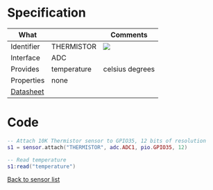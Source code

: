 # Specification

| What         |             | Comments                   |
|--------------|-------------|----------------------------|
| Identifier   | THERMISTOR  | ![](http://git.whitecatboard.org/thermistor.png)                           |
| Interface    | ADC         |                            |
| Provides     | temperature | celsius degrees            |
| Properties   | none        |                            |
| [Datasheet](https://cdn.sparkfun.com/datasheets/Sensors/Temp/ntcle100.pdf)    |             |                            |


# Code

```lua
-- Attach 10K Thermistor sensor to GPIO35, 12 bits of resolution
s1 = sensor.attach("THERMISTOR", adc.ADC1, pio.GPIO35, 12)

-- Read temperature
s1:read("temperature")
```

[Back to sensor list](https://github.com/whitecatboard/Lua-RTOS-ESP32/wiki/Sensor-module#supported-sensors)